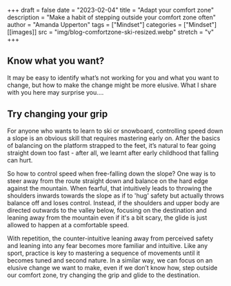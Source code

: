 +++ 
draft = false
date = "2023-02-04"
title = "Adapt your comfort zone"
description = "Make a habit of stepping outside your comfort zone often"
author = "Amanda Upperton"
tags = ["Mindset"]
categories = ["Mindset"]
[[images]]
  src = "img/blog-comfortzone-ski-resized.webp"
  stretch = "v"
+++

## Know what you want?

It may be easy to identify what’s not working for you and what you want to change, but how to make the change might be more elusive. What I share with you here may surprise you….


## Try changing your grip

For anyone who wants to learn to ski or snowboard, controlling speed down a slope is an obvious skill that requires mastering early on. After the basics of balancing on the platform strapped to the feet, it’s natural to fear going straight down too fast - after all, we learnt after early childhood that falling can hurt.

So how to control speed when free-falling down the slope? One way is to steer away from the route straight down and balance on the hard edge against the mountain. When fearful, that intuitively leads to throwing the shoulders inwards towards the slope as if to 'hug' safety but actually throws balance off and loses control.  Instead, if the shoulders and upper body are directed outwards to the valley below, focusing on the destination and leaning away from the mountain even if it's a bit scary, the glide is just allowed to happen at a comfortable speed.

With repetition, the counter-intuitive leaning away from perceived safety and leaning into any fear becomes more familiar and intuitive. Like any sport, practice is key to mastering a sequence of movements until it becomes tuned and second nature. In a similar way, we can focus on an elusive change we want to make, even if we don’t know how, step outside our comfort zone, try changing the grip and glide to the destination.

